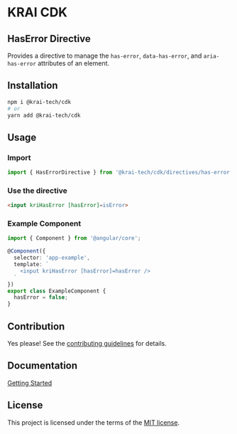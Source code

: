 # KRAI CDK
## HasError Directive

Provides a directive to manage the `has-error`, `data-has-error`, and `aria-has-error` attributes of an element.

## Installation

```bash
npm i @krai-tech/cdk
# or
yarn add @krai-tech/cdk
```

## Usage

### Import

```typescript
import { HasErrorDirective } from '@krai-tech/cdk/directives/has-error';
```

### Use the directive

```html
<input kriHasError [hasError]=isError>
```

### Example Component

```typescript
import { Component } from '@angular/core';

@Component({
  selector: 'app-example',
  template: `
    <input kriHasError [hasError]=hasError />
  `
})
export class ExampleComponent {
  hasError = false;
}
```

## Contribution

Yes please! See the
[contributing guidelines](https://krai-kit.dev/en/docs/contribution)
for details.

## Documentation

[Getting Started](https://krai-kit.dev/en/docs/getting-started)

## License

This project is licensed under the terms of the
[MIT license](https://github.com/krai-tech/krai-kit/blob/master/LICENSE).

